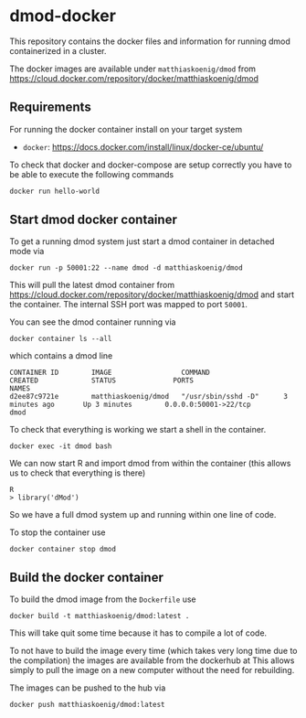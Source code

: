 # dmod-docker
This repository contains the docker files and information for running dmod containerized in a cluster.

The docker images are available under `matthiaskoenig/dmod` from https://cloud.docker.com/repository/docker/matthiaskoenig/dmod

## Requirements
For running the docker container install on your target system 
- `docker`: https://docs.docker.com/install/linux/docker-ce/ubuntu/

To check that docker and docker-compose are setup correctly you have to be able to execute the following commands
```bash
docker run hello-world
```

## Start dmod docker container
To get a running dmod system just start a dmod container in detached mode via
```
docker run -p 50001:22 --name dmod -d matthiaskoenig/dmod
```
This will pull the latest dmod container from https://cloud.docker.com/repository/docker/matthiaskoenig/dmod
and start the container. The internal SSH port was mapped to port `50001`.

You can see the dmod container running via
```
docker container ls --all
```
which contains a dmod line
```
CONTAINER ID        IMAGE                 COMMAND                  CREATED             STATUS              PORTS                              NAMES
d2ee87c9721e        matthiaskoenig/dmod   "/usr/sbin/sshd -D"      3 minutes ago       Up 3 minutes        0.0.0.0:50001->22/tcp              dmod
```

To check that everything is working we start a shell in the container.
```
docker exec -it dmod bash
```

We can now start R and import dmod from within the container (this allows us to check that everything is there)
```
R
> library('dMod')
```
So we have a full dmod system up and running within one line of code.

To stop the container use
```
docker container stop dmod
```

## Build the docker container
To build the dmod image from the `Dockerfile` use
```
docker build -t matthiaskoenig/dmod:latest .
```
This will take quit some time because it has to compile a lot of code.

To not have to build the image every time (which takes very long time due to the compilation) the images are available from the dockerhub at 
This allows simply to pull the image on a new computer without the need for rebuilding.

The images can be pushed to the hub via
```
docker push matthiaskoenig/dmod:latest
```
